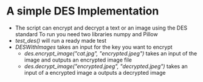 # A simple DES Implementation 
- The script can encrypt and decrypt a text or an image using the DES standard
To run you need two libraries numpy and Pillow
- _test_des()_ will run a ready made test
- _DESWithImages_ takes an input for the key you want to encrypt
  - _des.encrypt_image("cat.jpg", "encrypted.jpeg")_ takes an input of the image and outputs an encrypted image file 
  - _des.decrypt_image("encrypted.jpeg", "decrypted.jpeg")_ takes an input of a encrypted image a outputs a decrypted image  
